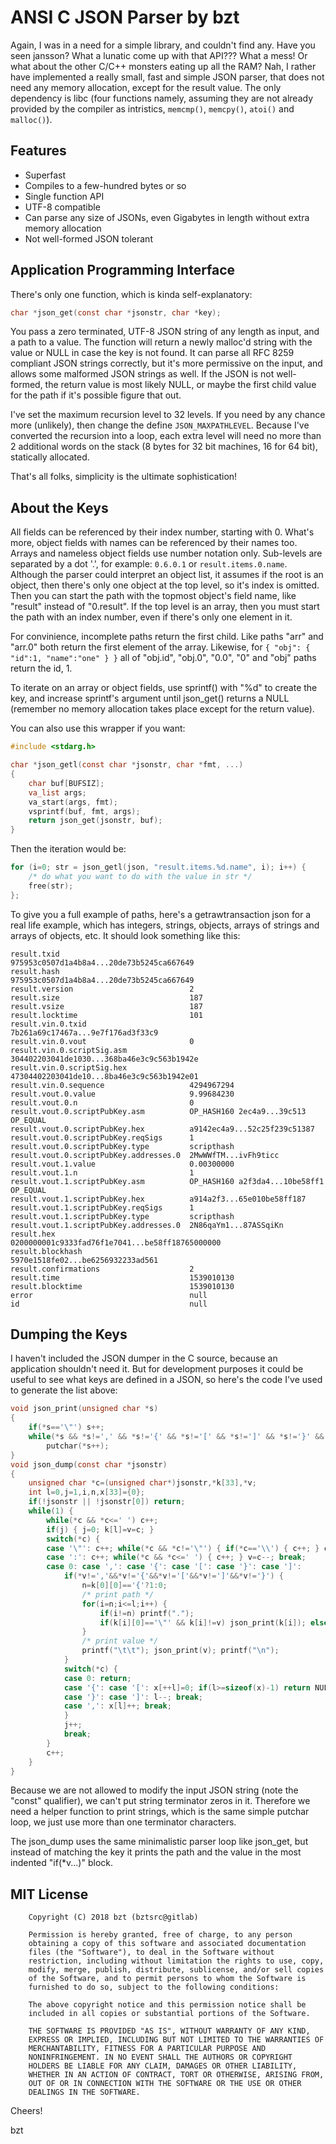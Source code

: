 ANSI C JSON Parser by bzt
=========================

Again, I was in a need for a simple library, and couldn't find any. Have you seen jansson? What a lunatic come up with
that API??? What a mess! Or what about the other C/C++ monsters eating up all the RAM? Nah, I rather have implemented a
really small, fast and simple JSON parser, that does not need any memory allocation, except for the result value. The
only dependency is libc (four functions namely, assuming they are not already provided by the compiler as intristics,
`memcmp()`, `memcpy()`, `atoi()` and `malloc()`).

Features
--------

- Superfast
- Compiles to a few-hundred bytes or so
- Single function API
- UTF-8 compatible
- Can parse any size of JSONs, even Gigabytes in length without extra memory allocation
- Not well-formed JSON tolerant

Application Programming Interface
---------------------------------

There's only one function, which is kinda self-explanatory:

```c
char *json_get(const char *jsonstr, char *key);
```

You pass a zero terminated, UTF-8 JSON string of any length as input, and a path to a value. The function will return a newly
malloc'd string with the value or NULL in case the key is not found. It can parse all RFC 8259 compliant JSON strings correctly,
but it's more permissive on the input, and allows some malformed JSON strings as well. If the JSON is not well-formed, the return
value is most likely NULL, or maybe the first child value for the path if it's possible figure that out.

I've set the maximum recursion level to 32 levels. If you need by any chance more (unlikely), then change the define
`JSON_MAXPATHLEVEL`. Because I've converted the recursion into a loop, each extra level will need no more than 2 additional
words on the stack (8 bytes for 32 bit machines, 16 for 64 bit), statically allocated.

That's all folks, simplicity is the ultimate sophistication!

About the Keys
--------------

All fields can be referenced by their index number, starting with 0. What's more, object fields with names can be referenced
by their names too. Arrays and nameless object fields use number notation only. Sub-levels are separated by a dot '.', for
example: `0.6.0.1` or `result.items.0.name`. Although the parser could interpret an object list, it assumes if the root is an
object, then there's only one object at the top level, so it's index is omitted. Then you can start the path with the topmost
object's field name, like "result" instead of "0.result". If the top level is an array, then you must start the path with an
index number, even if there's only one element in it.

For convinience, incomplete paths return the first child. Like paths "arr" and "arr.0" both return the first element of the array.
Likewise, for `{ "obj": { "id":1, "name":"one" } }` all of "obj.id", "obj.0", "0.0", "0" and "obj" paths return the id, 1.

To iterate on an array or object fields, use sprintf() with "%d" to create the key, and increase sprintf's argument until
json_get() returns a NULL (remember no memory allocation takes place except for the return value).

You can also use this wrapper if you want:

```c
#include <stdarg.h>

char *json_getl(const char *jsonstr, char *fmt, ...)
{
    char buf[BUFSIZ];
    va_list args;
    va_start(args, fmt);
    vsprintf(buf, fmt, args);
    return json_get(jsonstr, buf);
}
```

Then the iteration would be:

```c
for (i=0; str = json_getl(json, "result.items.%d.name", i); i++) {
    /* do what you want to do with the value in str */
    free(str);
};
```

To give you a full example of paths, here's a getrawtransaction json for a real life example, which has integers, strings, objects,
arrays of strings and arrays of objects, etc. It should look something like this:

```
result.txid                             975953c0507d1a4b8a4...20de73b5245ca667649
result.hash                             975953c0507d1a4b8a4...20de73b5245ca667649
result.version                          2
result.size                             187
result.vsize                            187
result.locktime                         101
result.vin.0.txid                       7b261a69c17467a...9e7f176ad3f33c9
result.vin.0.vout                       0
result.vin.0.scriptSig.asm              304402203041de1030...368ba46e3c9c563b1942e
result.vin.0.scriptSig.hex              47304402203041de10...8ba46e3c9c563b1942e01
result.vin.0.sequence                   4294967294
result.vout.0.value                     9.99684230
result.vout.0.n                         0
result.vout.0.scriptPubKey.asm          OP_HASH160 2ec4a9...39c513 OP_EQUAL
result.vout.0.scriptPubKey.hex          a9142ec4a9...52c25f239c51387
result.vout.0.scriptPubKey.reqSigs      1
result.vout.0.scriptPubKey.type         scripthash
result.vout.0.scriptPubKey.addresses.0  2MwWWfTM...ivFh9ticc
result.vout.1.value                     0.00300000
result.vout.1.n                         1
result.vout.1.scriptPubKey.asm          OP_HASH160 a2f3da4...10be58ff1 OP_EQUAL
result.vout.1.scriptPubKey.hex          a914a2f3...65e010be58ff187
result.vout.1.scriptPubKey.reqSigs      1
result.vout.1.scriptPubKey.type         scripthash
result.vout.1.scriptPubKey.addresses.0  2N86qaYm1...87ASSqiKn
result.hex                              0200000001c9333fad76f1e7041...be58ff18765000000
result.blockhash                        5970e1518fe02...be6256932233ad561
result.confirmations                    2
result.time                             1539010130
result.blocktime                        1539010130
error                                   null
id                                      null
```

Dumping the Keys
----------------

I haven't included the JSON dumper in the C source, because an application shouldn't need it. But for development purposes it
could be useful to see what keys are defined in a JSON, so here's the code I've used to generate the list above:

```c
void json_print(unsigned char *s)
{
    if(*s=='\"') s++;
    while(*s && *s!=',' && *s!='{' && *s!='[' && *s!=']' && *s!='}' && *s!='\"' && *s!='\r' && *s!='\n')
        putchar(*s++);
}
void json_dump(const char *jsonstr)
{
    unsigned char *c=(unsigned char*)jsonstr,*k[33],*v;
    int l=0,j=1,i,n,x[33]={0};
    if(!jsonstr || !jsonstr[0]) return;
    while(1) {
        while(*c && *c<=' ') c++;
        if(j) { j=0; k[l]=v=c; }
        switch(*c) {
        case '\"': c++; while(*c && *c!='\"') { if(*c=='\\') { c++; } c++; } break;
        case ':': c++; while(*c && *c<=' ') { c++; } v=c--; break;
        case 0: case ',': case '{': case '[': case '}': case ']':
            if(*v!=','&&*v!='{'&&*v!='['&&*v!=']'&&*v!='}') {
                n=k[0][0]=='{'?1:0;
                /* print path */
                for(i=n;i<=l;i++) {
                    if(i!=n) printf(".");
                    if(k[i][0]=='\"' && k[i]!=v) json_print(k[i]); else printf("%d",x[i]);
                }
                /* print value */
                printf("\t\t"); json_print(v); printf("\n");
            }
            switch(*c) {
            case 0: return;
            case '{': case '[': x[++l]=0; if(l>=sizeof(x)-1) return NULL; break;
            case '}': case ']': l--; break;
            case ',': x[l]++; break;
            }
            j++;
            break;
        }
        c++;
    }
}
```

Because we are not allowed to modify the input JSON string (note the "const" qualifier), we can't put string terminator zeros
in it. Therefore we need a helper function to print strings, which is the same simple putchar loop, we just use more than one
terminator characters.

The json_dump uses the same minimalistic parser loop like json_get, but instead of matching the key it prints the path and the
value in the most indented "if(*v...)" block.

MIT License
-----------

```
    Copyright (C) 2018 bzt (bztsrc@gitlab)

    Permission is hereby granted, free of charge, to any person
    obtaining a copy of this software and associated documentation
    files (the "Software"), to deal in the Software without
    restriction, including without limitation the rights to use, copy,
    modify, merge, publish, distribute, sublicense, and/or sell copies
    of the Software, and to permit persons to whom the Software is
    furnished to do so, subject to the following conditions:

    The above copyright notice and this permission notice shall be
    included in all copies or substantial portions of the Software.

    THE SOFTWARE IS PROVIDED "AS IS", WITHOUT WARRANTY OF ANY KIND,
    EXPRESS OR IMPLIED, INCLUDING BUT NOT LIMITED TO THE WARRANTIES OF
    MERCHANTABILITY, FITNESS FOR A PARTICULAR PURPOSE AND
    NONINFRINGEMENT. IN NO EVENT SHALL THE AUTHORS OR COPYRIGHT
    HOLDERS BE LIABLE FOR ANY CLAIM, DAMAGES OR OTHER LIABILITY,
    WHETHER IN AN ACTION OF CONTRACT, TORT OR OTHERWISE, ARISING FROM,
    OUT OF OR IN CONNECTION WITH THE SOFTWARE OR THE USE OR OTHER
    DEALINGS IN THE SOFTWARE.
```

Cheers!

bzt

